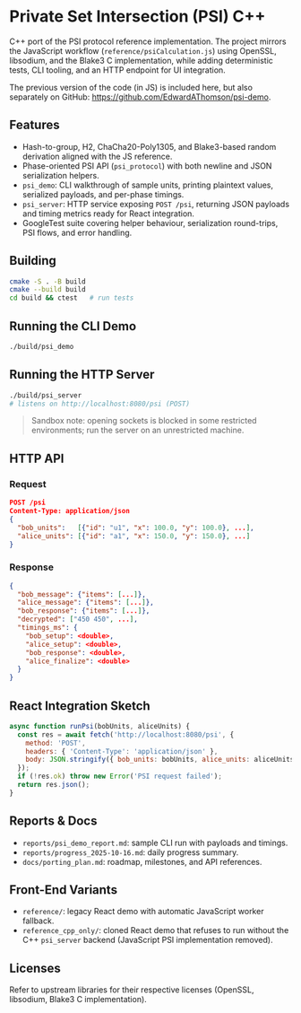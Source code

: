 # Private Set Intersection (PSI) C++

C++ port of the PSI protocol reference implementation. The project mirrors the JavaScript workflow (`reference/psiCalculation.js`) using OpenSSL, libsodium, and the Blake3 C implementation, while adding deterministic tests, CLI tooling, and an HTTP endpoint for UI integration.

The previous version of the code (in JS) is included here, but also separately on GitHub: https://github.com/EdwardAThomson/psi-demo.

## Features
- Hash-to-group, H2, ChaCha20-Poly1305, and Blake3-based random derivation aligned with the JS reference.
- Phase-oriented PSI API (`psi_protocol`) with both newline and JSON serialization helpers.
- `psi_demo`: CLI walkthrough of sample units, printing plaintext values, serialized payloads, and per-phase timings.
- `psi_server`: HTTP service exposing `POST /psi`, returning JSON payloads and timing metrics ready for React integration.
- GoogleTest suite covering helper behaviour, serialization round-trips, PSI flows, and error handling.

## Building
```bash
cmake -S . -B build
cmake --build build
cd build && ctest   # run tests
```

## Running the CLI Demo
```bash
./build/psi_demo
```

## Running the HTTP Server
```bash
./build/psi_server
# listens on http://localhost:8080/psi (POST)
```
> Sandbox note: opening sockets is blocked in some restricted environments; run the server on an unrestricted machine.

## HTTP API
### Request
```json
POST /psi
Content-Type: application/json
{
  "bob_units":   [{"id": "u1", "x": 100.0, "y": 100.0}, ...],
  "alice_units": [{"id": "a1", "x": 150.0, "y": 150.0}, ...]
}
```

### Response
```json
{
  "bob_message": {"items": [...]},
  "alice_message": {"items": [...]},
  "bob_response": {"items": [...]},
  "decrypted": ["450 450", ...],
  "timings_ms": {
    "bob_setup": <double>,
    "alice_setup": <double>,
    "bob_response": <double>,
    "alice_finalize": <double>
  }
}
```

## React Integration Sketch
```js
async function runPsi(bobUnits, aliceUnits) {
  const res = await fetch('http://localhost:8080/psi', {
    method: 'POST',
    headers: { 'Content-Type': 'application/json' },
    body: JSON.stringify({ bob_units: bobUnits, alice_units: aliceUnits })
  });
  if (!res.ok) throw new Error('PSI request failed');
  return res.json();
}
```

## Reports & Docs
- `reports/psi_demo_report.md`: sample CLI run with payloads and timings.
- `reports/progress_2025-10-16.md`: daily progress summary.
- `docs/porting_plan.md`: roadmap, milestones, and API references.

## Front-End Variants
- `reference/`: legacy React demo with automatic JavaScript worker fallback.
- `reference_cpp_only/`: cloned React demo that refuses to run without the C++ `psi_server` backend (JavaScript PSI implementation removed).

## Licenses
Refer to upstream libraries for their respective licenses (OpenSSL, libsodium, Blake3 C implementation).
